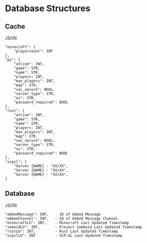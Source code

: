 # Database Structures
## Cache
JSON

    "minecraft": {
        "playercount": INT
    },
    "pz": {
        "online": INT,
        "game": STR,
        "name": STR,
        "players: INT,
        "max_players": INT,
        "map": STR,
        "vac_secure": BOOL,
        "server_type": STR,
        "os": STR,
        "password_required": BOOL
    },
    "rust": {
        "online": INT,
        "game": STR,
        "name": STR,
        "players: INT,
        "max_players": INT,
        "map": STR,
        "vac_secure": BOOL,
        "server_type": STR,
        "os": STR,
        "password_required": BOOL
    },
    "scpsl": [
        "Server {NAME} - "XX/XX",
        "Server {NAME} - "XX/XX",
        "Server {NAME} - "XX/XX",
    ]


## Database
JSON

    "embedMessage": INT,   - ID of Embed Message
    "embedChannel": INT,   - ID of Embed Message Channel
    "minecraftLU": INT,    - Minecraft Last Updated Timestamp
    "zomoidLU": INT,       - Project Zomboid Last Updated Timestamp
    "rustLU": INT,         - Rust Last Updated Timestamp
    "scpslLU": INT         - SCP:SL Last Updated Timestamp

